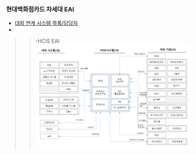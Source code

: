 
### 현대백화점카드 차세대 EAI
- [대외 연계 시스템 목록/담당자](https://wiki.ehyundai.com/pages/viewpage.action?pageId=54675026)
-
 >> -HCIS EAI ![EAI](images/eai.png)